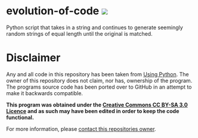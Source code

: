 # evolution-of-code ![](https://img.shields.io/travis/rbstrachan/evolution-of-code.svg)
Python script that takes in a string and continues to generate seemingly random strings of equal length until the original is matched.

# Disclaimer
Any and all code in this repository has been taken from [Using Python](http://usingpython.com/dl/evolutionText.py). The owner of this repository does not claim, nor has, ownership of the program. The programs source code has been ported over to GitHub in an attempt to make it backwards compatible.

**This program was obtained under the [Creative Commons CC BY-SA 3.0 Licence](https://creativecommons.org/licenses/by-sa/3.0/legalcode) and as such may have been edited in order to keep the code functional.**

For more information, please [contact this repositories owner](mailto:rossbstrachan@gmail.com).
